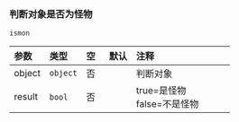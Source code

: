 ### 判断对象是否为怪物
`ismon`

| 参数   | 类型     | 空   | 默认 | 注释                          |
| :----- | :------- | :--- | :--- | :---------------------------- |
| object | `object` | 否   |      | 判断对象                      |
| result | `bool`   | 否   |      | true=是怪物<br />false=不是怪物 |

